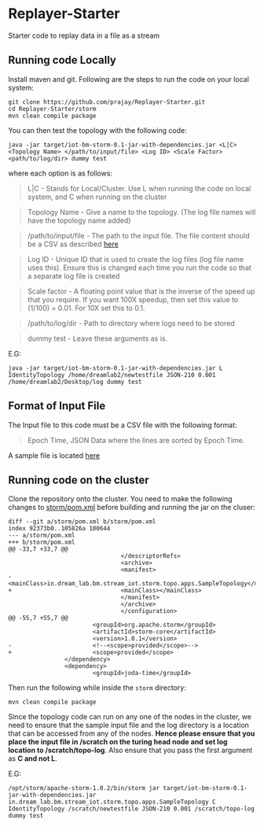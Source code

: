 # Replayer-Starter
Starter code to replay data in a file as a stream

## Running code Locally
Install maven and git.
Following are the steps to run the code on your local system:
 ```
 git clone https://github.com/prajay/Replayer-Starter.git
 cd Replayer-Starter/storm
 mvn clean compile package
 ``` 
You can then test the topology with the following code:
```
java -jar target/iot-bm-storm-0.1-jar-with-dependencies.jar <L|C> <Topology Name> </path/to/input/file> <Log ID> <Scale Factor> <path/to/log/dir> dummy test
```
where each option is as follows:
> L|C - Stands for Local/Cluster. Use L when running the code on local system, and C when running on the cluster

> Topology Name - Give a name to the topology. (The log file names will have the topology name added) 

> /path/to/input/file - The path to the input file. The file content should be a CSV as described [here](#format-of-input-file)

> Log ID - Unique ID that is used to create the log files (log file name uses this). Ensure this is changed each time you run the code so that a separate log file is created

> Scale factor - A floating point value that is the inverse of the speed up that you require. If you want 100X speedup, then set this value to (1/100) = 0.01. For 10X set this to 0.1.

> /path/to/log/dir - Path to directory where logs need to be stored

> dummy test - Leave these arguments as is.

E.G:
```
java -jar target/iot-bm-storm-0.1-jar-with-dependencies.jar L IdentityTopology /home/dreamlab2/newtestfile JSON-210 0.001 /home/dreamlab2/Desktop/log dummy test
```
## Format of Input File
The Input file to this code must be a CSV file with the following format:
> Epoch Time, JSON Data
where the lines are sorted by Epoch Time.

A sample file is located [here](storm/SYS_sample_data_senml.csv)

## Running code on the cluster
Clone the repository onto the cluster. 
You need to make the following changes to [storm/pom.xml](storm/pom.xml) before building and running the jar on the cluser:
```
diff --git a/storm/pom.xml b/storm/pom.xml
index 92373b0..105826a 100644
--- a/storm/pom.xml
+++ b/storm/pom.xml
@@ -33,7 +33,7 @@
                                </descriptorRefs>
                                <archive>
                                <manifest>
-                               <mainClass>in.dream_lab.bm.stream_iot.storm.topo.apps.SampleTopology</mainClass>
+                               <mainClass></mainClass>
                                </manifest>
                                </archive>
                                </configuration>
@@ -55,7 +55,7 @@
                        <groupId>org.apache.storm</groupId>
                        <artifactId>storm-core</artifactId>
                        <version>1.0.1</version>
-                       <!--<scope>provided</scope>-->
+                       <scope>provided</scope>
                </dependency>
                <dependency>
                        <groupId>joda-time</groupId>
```
Then run the following while inside the `storm` directory:
```
mvn clean compile package
```

Since the topology code can run on any one of the nodes in the cluster, we need to ensure that the sample input file and the log directory is a location that can be accessed from any of the nodes. **Hence please ensure that you place the input file in /scratch on the turing head node and set log location to /scratch/topo-log**. Also ensure that you pass the first argument as **C and not L**. 

E.G:
```
/opt/storm/apache-storm-1.0.2/bin/storm jar target/iot-bm-storm-0.1-jar-with-dependencies.jar in.dream_lab.bm.stream_iot.storm.topo.apps.SampleTopology C IdentityTopology /scratch/newtestfile JSON-210 0.001 /scratch/topo-log dummy test
```
